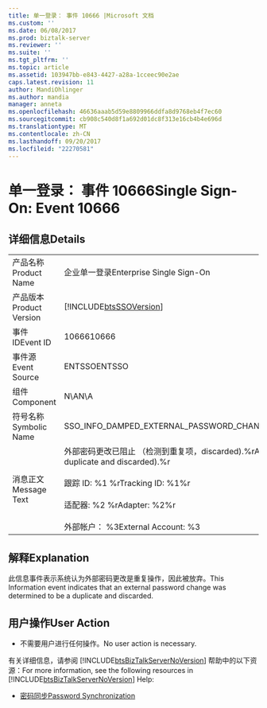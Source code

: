 ```yaml
---
title: 单一登录： 事件 10666 |Microsoft 文档
ms.custom: ''
ms.date: 06/08/2017
ms.prod: biztalk-server
ms.reviewer: ''
ms.suite: ''
ms.tgt_pltfrm: ''
ms.topic: article
ms.assetid: 103947bb-e843-4427-a28a-1cceec90e2ae
caps.latest.revision: 11
author: MandiOhlinger
ms.author: mandia
manager: anneta
ms.openlocfilehash: 46636aaab5d59e8809966ddfa8d9768eb4f7ec60
ms.sourcegitcommit: cb908c540d8f1a692d01dc8f313e16cb4b4e696d
ms.translationtype: MT
ms.contentlocale: zh-CN
ms.lasthandoff: 09/20/2017
ms.locfileid: "22270581"
---
```

# <a name="single-sign-on-event-10666"></a><span data-ttu-id="e8a00-102">单一登录： 事件 10666</span><span class="sxs-lookup"><span data-stu-id="e8a00-102">Single Sign-On: Event 10666</span></span>
## <a name="details"></a><span data-ttu-id="e8a00-103">详细信息</span><span class="sxs-lookup"><span data-stu-id="e8a00-103">Details</span></span>  
  
|||  
|-|-|  
|<span data-ttu-id="e8a00-104">产品名称</span><span class="sxs-lookup"><span data-stu-id="e8a00-104">Product Name</span></span>|<span data-ttu-id="e8a00-105">企业单一登录</span><span class="sxs-lookup"><span data-stu-id="e8a00-105">Enterprise Single Sign-On</span></span>|  
|<span data-ttu-id="e8a00-106">产品版本</span><span class="sxs-lookup"><span data-stu-id="e8a00-106">Product Version</span></span>|[!INCLUDE[btsSSOVersion](../includes/btsssoversion-md.md)]|  
|<span data-ttu-id="e8a00-107">事件 ID</span><span class="sxs-lookup"><span data-stu-id="e8a00-107">Event ID</span></span>|<span data-ttu-id="e8a00-108">10666</span><span class="sxs-lookup"><span data-stu-id="e8a00-108">10666</span></span>|  
|<span data-ttu-id="e8a00-109">事件源</span><span class="sxs-lookup"><span data-stu-id="e8a00-109">Event Source</span></span>|<span data-ttu-id="e8a00-110">ENTSSO</span><span class="sxs-lookup"><span data-stu-id="e8a00-110">ENTSSO</span></span>|  
|<span data-ttu-id="e8a00-111">组件</span><span class="sxs-lookup"><span data-stu-id="e8a00-111">Component</span></span>|<span data-ttu-id="e8a00-112">N\A</span><span class="sxs-lookup"><span data-stu-id="e8a00-112">N\A</span></span>|  
|<span data-ttu-id="e8a00-113">符号名称</span><span class="sxs-lookup"><span data-stu-id="e8a00-113">Symbolic Name</span></span>|<span data-ttu-id="e8a00-114">SSO_INFO_DAMPED_EXTERNAL_PASSWORD_CHANGE</span><span class="sxs-lookup"><span data-stu-id="e8a00-114">SSO_INFO_DAMPED_EXTERNAL_PASSWORD_CHANGE</span></span>|  
|<span data-ttu-id="e8a00-115">消息正文</span><span class="sxs-lookup"><span data-stu-id="e8a00-115">Message Text</span></span>|<span data-ttu-id="e8a00-116">外部密码更改已阻止 （检测到重复项，discarded).%r</span><span class="sxs-lookup"><span data-stu-id="e8a00-116">An external password change was damped (detected as a duplicate and discarded).%r</span></span><br /><br /> <span data-ttu-id="e8a00-117">跟踪 ID: %1 %r</span><span class="sxs-lookup"><span data-stu-id="e8a00-117">Tracking ID: %1%r</span></span><br /><br /> <span data-ttu-id="e8a00-118">适配器: %2 %r</span><span class="sxs-lookup"><span data-stu-id="e8a00-118">Adapter: %2%r</span></span><br /><br /> <span data-ttu-id="e8a00-119">外部帐户： %3</span><span class="sxs-lookup"><span data-stu-id="e8a00-119">External Account: %3</span></span>|  
  
## <a name="explanation"></a><span data-ttu-id="e8a00-120">解释</span><span class="sxs-lookup"><span data-stu-id="e8a00-120">Explanation</span></span>  
 <span data-ttu-id="e8a00-121">此信息事件表示系统认为外部密码更改是重复操作，因此被放弃。</span><span class="sxs-lookup"><span data-stu-id="e8a00-121">This Information event indicates that an external password change was determined to be a duplicate and discarded.</span></span>  
  
## <a name="user-action"></a><span data-ttu-id="e8a00-122">用户操作</span><span class="sxs-lookup"><span data-stu-id="e8a00-122">User Action</span></span>  
  
-   <span data-ttu-id="e8a00-123">不需要用户进行任何操作。</span><span class="sxs-lookup"><span data-stu-id="e8a00-123">No user action is necessary.</span></span>  
  
 <span data-ttu-id="e8a00-124">有关详细信息，请参阅 [!INCLUDE[btsBizTalkServerNoVersion](../includes/btsbiztalkservernoversion-md.md)] 帮助中的以下资源：</span><span class="sxs-lookup"><span data-stu-id="e8a00-124">For more information, see the following resources in [!INCLUDE[btsBizTalkServerNoVersion](../includes/btsbiztalkservernoversion-md.md)] Help:</span></span>  
  
-   [<span data-ttu-id="e8a00-125">密码同步</span><span class="sxs-lookup"><span data-stu-id="e8a00-125">Password Synchronization</span></span>](../core/password-synchronization2.md)